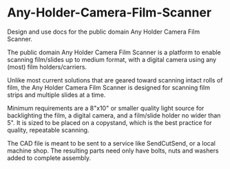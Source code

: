 # Any-Holder-Camera-Film-Scanner
Design and use docs for the public domain Any Holder Camera Film Scanner.

The public domain Any Holder Camera Film Scanner is a platform to enable scanning film/slides up to medium format, with a digital camera using any (most) film holders/carriers.

Unlike most current solutions that are geared toward scanning intact rolls of film, the Any Holder Camera Film Scanner is designed for scanning film strips and multiple slides at a time.

Minimum requirements are a 8"x10" or smaller quality light source for backlighting the film, a digital camera, and a film/slide holder no wider than 5".  It is sized to be placed on a copystand, which is the best practice for quality, repeatable scanning.

The CAD file is meant to be sent to a service like SendCutSend, or a local machine shop. The resulting parts need only have bolts, nuts and washers added to complete assembly.
